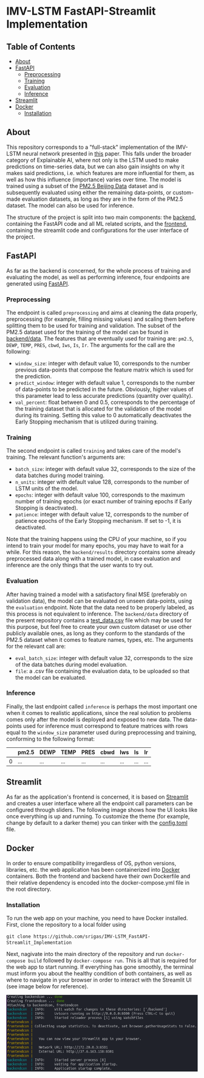 # IMV-LSTM FastAPI-Streamlit Implementation

## Table of Contents

+ [About](#about)
+ [FastAPI](#fastapi)
    + [Preprocessing](#preprocessing)
    + [Training](#training)
    + [Evaluation](#evaluation)
    + [Inference](#inference)
+ [Streamlit](#streamlit)
+ [Docker](#docker)
    + [Installation](#installation)

## About <a name = "about"></a>

This repository corresponds to a "full-stack" implementation of the IMV-LSTM neural network presented in [this](https://arxiv.org/pdf/1905.12034.pdf) paper. This falls under the broader category of Explainable AI, where not only is the LSTM used to make predictions on time-series data, but we can also gain insights on why it makes said predictions, i.e. which features are more influential for them, as well as how this influence (importance) varies over time. The model is trained using a subset of the [PM2.5 Beijing Data](https://archive.ics.uci.edu/ml/datasets/Beijing+PM2.5+Data) dataset and is subsequently evaluated using either the remaining data-points, or custom-made evaluation datasets, as long as they are in the form of the PM2.5 dataset. The model can also be used for inference.

The structure of the project is split into two main components: the [backend](/backend), containing the FastAPI code and all ML related scripts, and the [frontend](/frontend), containing the streamlit code and configurations for the user interface of the project.

## FastAPI <a name = "fastapi"></a>

As far as the backend is concerned, for the whole process of training and evaluating the model, as well as performing inference, four endpoints are generated using [FastAPI](https://fastapi.tiangolo.com/).

### Preprocessing <a name = "preprocessing"></a>

The endpoint is called `preprocessing` and aims at cleaning the data properly, preprocessing (for example, filling missing values) and scaling them before splitting them to be used for training and validation. The subset of the PM2.5 dataset used for the training of the model can be found in [backend/data](/backend/data/train_data.csv). The features that are eventually used for training are: `pm2.5`, `DEWP`, `TEMP`, `PRES`, `cbwd`, `Iws`, `Is`, `Ir`. The arguments for the call are the following:

- `window_size`: integer with default value 10, corresponds to the number previous data-points that compose the feature matrix which is used for the prediction.
- `predict_window`: integer with default value 1, corresponds to the number of data-points to be predicted in the future. Obviously, higher values of this parameter lead to less accurate predictions (quantity over quality).
- `val_percent`: float between 0 and 0.5, corresponds to the percentage of the training dataset that is allocated for the validation of the model during its training. Setting this value to 0 automatically deactivates the Early Stopping mechanism that is utilized during training.

### Training <a name = "training"></a>

The second endpoint is called `training` and takes care of the model's training. The relevant function's arguments are:

- `batch_size`: integer with default value 32, corresponds to the size of the data batches during model training.
- `n_units`: integer with default value 128, corresponds to the number of LSTM units of the model.
- `epochs`: integer with default value 100, corresponds to the maximum number of training epochs (or exact number of training epochs if Early Stopping is deactivated).
- `patience`: integer with default value 12, corresponds to the number of patience epochs of the Early Stopping mechanism. If set to -1, it is deactivated.

Note that the training happens using the CPU of your machine, so if you intend to train your model for many epochs, you may have to wait for a while. For this reason, the `backend/results` directory contains some already preprocessed data along with a trained model, in case evaluation and inference are the only things that the user wants to try out.

### Evaluation <a name = "evaluation"></a>

After having trained a model with a satisfactory final MSE (preferably on validation data), the model can be evaluated on unseen data-points, using the `evaluation` endpoint. Note that the data need to be properly labeled, as this process is not equivalent to inference. The `backend/data` directory of the present repository contains a [test_data.csv](/backend/data/test_data.csv) file which may be used for this purpose, but feel free to create your own custom dataset or use other publicly available ones, as long as they conform to the standards of the PM2.5 dataset when it comes to feature names, types, etc. The arguments for the relevant call are:

- `eval_batch_size`: integer with default value 32, corresponds to the size of the data batches during model evaluation.
- `file`: a .csv file containing the evaluation data, to be uploaded so that the model can be evaluated.

### Inference <a name = "inference"></a>

Finally, the last endpoint called `inference` is perhaps the most important one when it comes to realistic applications, since the real solution to problems comes only after the model is deployed and exposed to new data. The data-points used for inference must correspond to feature matrices with rows equal to the `window_size` parameter used during preprocessing and training, conforming to the following format:

| | pm2.5  | DEWP | TEMP | PRES | cbwd | Iws | Is | Ir |
| --- | --- | --- | --- | --- | --- | --- | --- | --- |
| 0  | ...  | ... | ... | ... | ... | ... | ... | ... |

## Streamlit <a name = "streamlit"></a>

As far as the application's frontend is concerned, it is based on [Streamlit](https://streamlit.io/https://streamlit.io/) and creates a user interface where all the endpoint call parameters can be configured through sliders. The following image shows how the UI looks like once everything is up and running. To customize the theme (for example, change by default to a darker theme) you can tinker with the [config.toml](/frontend/.streamlit/config.toml) file.

## Docker <a name = "docker"></a>

In order to ensure compatibility irregardless of OS, python versions, libraries, etc. the web application has been containerized into [Docker](https://www.docker.com/) containers. Both the frontend and backend have their own Dockerfile and their relative dependency is encoded into the docker-compose.yml file in the root directory. 

### Installation <a name = "installation"></a>

To run the web app on your machine, you need to have Docker installed. First, clone the repository to a local folder using

```
git clone https://github.com/srigas/IMV-LSTM_FastAPI-Streamlit_Implementation
```

Next, nagivate into the main directory of the repository and run `docker-compose build` followed by `docker-compose run`. This is all that is required for the web app to start running. If everything has gone smoothly, the terminal must inform you about the healthy condition of both containers, as well as where to navigate in your browser in order to interact with the Streamlit UI (see image below for reference).

![Terminal](https://github.com/srigas/temp_rep/blob/main/imvlstmstreamlit/terminal.png)
